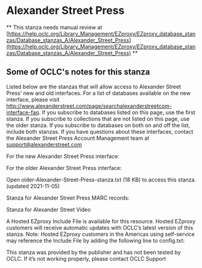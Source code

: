 # Alexander Street Press
** This stanza needs manual review at [https://help.oclc.org/Library_Management/EZproxy/EZproxy_database_stanzas/Database_stanzas_A/Alexander_Street_Press](https://help.oclc.org/Library_Management/EZproxy/EZproxy_database_stanzas/Database_stanzas_A/Alexander_Street_Press) **

## Some of OCLC's notes for this stanza

Listed below are the stanzas that will allow access to Alexander Street Press' new and old interfaces. For a list of databases available on the new interface, please visit http://www.alexanderstreet.com/page/searchalexanderstreetcom-interface-faq. If you subscribe to databases listed on this page, use the first stanza. If you subscribe to collections that are not listed on this page, use the older stanza. If you subscribe to databases on both on and off the list, include both stanzas. If you have questions about these interfaces, contact the Alexander Street Press Account Management team at support@alexanderstreet.com 

For the new Alexander Street Press interface:

For the older Alexander Street Press interface:

Open older-Alexander-Street-Press-stanza.txt (18 KB) to access this stanza. (updated 2021-11-05)

Stanza for Alexander Street Press MARC records:

Stanza for Alexander Street Video

A Hosted EZproxy Include File is available for this resource. Hosted EZproxy customers will receive automatic updates with OCLC&rsquo;s latest version of this stanza. Note: Hosted EZproxy customers in the Americas using self-service may reference the Include File by adding the following line to config.txt:

This stanza was provided by the publisher and has not been tested by OCLC. If it&rsquo;s not working properly, please contact OCLC Support

&nbsp;
